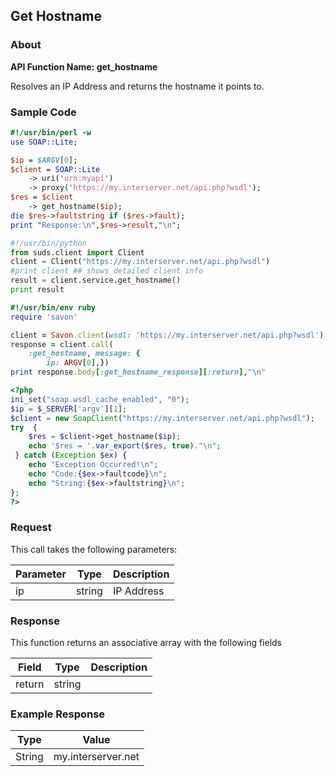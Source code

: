 
## Get Hostname

### About

**API Function Name: get_hostname**

Resolves an IP Address and returns the hostname it points to.


### Sample Code

```perl
#!/usr/bin/perl -w
use SOAP::Lite;

$ip = $ARGV[0];
$client = SOAP::Lite
	-> uri('urn:myapi')
	-> proxy('https://my.interserver.net/api.php?wsdl');
$res = $client
	-> get_hostname($ip);
die $res->faultstring if ($res->fault);
print "Response:\n",$res->result,"\n";

```

```python
#!/usr/bin/python
from suds.client import Client
client = Client("https://my.interserver.net/api.php?wsdl")
#print client ## shows detailed client info
result = client.service.get_hostname()
print result

```

```ruby
#!/usr/bin/env ruby
require 'savon'

client = Savon.client(wsdl: 'https://my.interserver.net/api.php?wsdl')
response = client.call(
	:get_hostname, message: {
		ip: ARGV[0],})
print response.body[:get_hostname_response][:return],"\n"

```

```php
<?php
ini_set("soap.wsdl_cache_enabled", "0");
$ip = $_SERVER['argv'][1];
$client = new SoapClient("https://my.interserver.net/api.php?wsdl");
try  { 
	$res = $client->get_hostname($ip);
	echo '$res = '.var_export($res, true)."\n";
 } catch (Exception $ex) {
	echo "Exception Occurred!\n";
	echo "Code:{$ex->faultcode}\n";
	echo "String:{$ex->faultstring}\n";
}; 
?>

```



### Request

This call takes the following parameters:

Parameter|Type|Description
---------|----|-----------
ip|string|IP Address


### Response

This function returns an associative array with the following fields

Field|Type|Description
-----|----|-----------
return|string|


### Example Response

<table>
	<thead>
		<tr>
			<th>Type</th>
			<th>Value</th>
		</tr>
	</thead>
	<tbody>
		<tr>
			<td>String</td>
			<td>my.interserver.net</td>
		</tr>
	</tbody>
</table>


